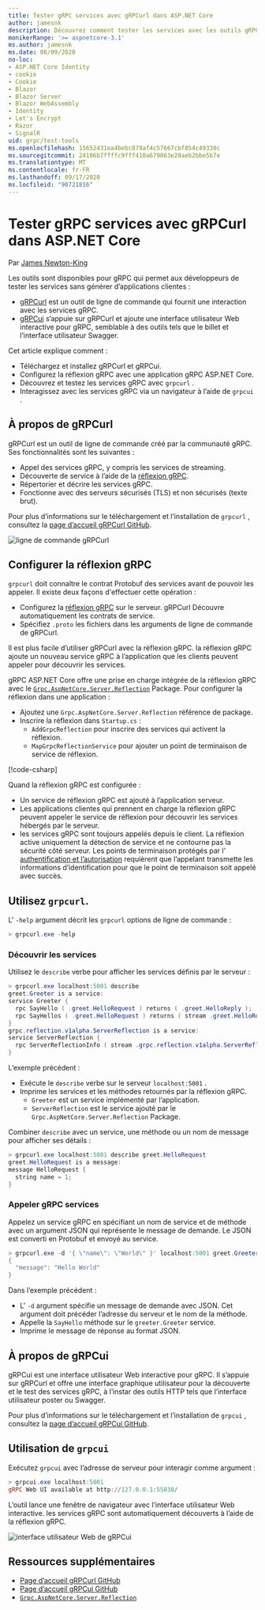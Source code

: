 ```yaml
---
title: Tester gRPC services avec gRPCurl dans ASP.NET Core
author: jamesnk
description: Découvrez comment tester les services avec les outils gRPC. gRPCurl un outil en ligne de commande pour interagir avec les services gRPC. gRPCui est une interface utilisateur Web interactive.
monikerRange: '>= aspnetcore-3.1'
ms.author: jamesnk
ms.date: 08/09/2020
no-loc:
- ASP.NET Core Identity
- cookie
- Cookie
- Blazor
- Blazor Server
- Blazor WebAssembly
- Identity
- Let's Encrypt
- Razor
- SignalR
uid: grpc/test-tools
ms.openlocfilehash: 15652431ea4bebc879af4c57667cbf854c49330c
ms.sourcegitcommit: 24106b7ffffc9fff410a679863e28aeb2bbe5b7e
ms.translationtype: MT
ms.contentlocale: fr-FR
ms.lasthandoff: 09/17/2020
ms.locfileid: "90721816"
---
```

# <a name="test-grpc-services-with-grpcurl-in-aspnet-core"></a>Tester gRPC services avec gRPCurl dans ASP.NET Core

Par [James Newton-King](https://twitter.com/jamesnk)

Les outils sont disponibles pour gRPC qui permet aux développeurs de tester les services sans générer d’applications clientes :

* [gRPCurl](https://github.com/fullstorydev/grpcurl) est un outil de ligne de commande qui fournit une interaction avec les services gRPC.
* [gRPCui](https://github.com/fullstorydev/grpcui) s’appuie sur gRPCurl et ajoute une interface utilisateur Web interactive pour gRPC, semblable à des outils tels que le billet et l’interface utilisateur Swagger.

Cet article explique comment :

* Téléchargez et installez gRPCurl et gRPCui.
* Configurez la réflexion gRPC avec une application gRPC ASP.NET Core.
* Découvrez et testez les services gRPC avec `grpcurl` .
* Interagissez avec les services gRPC via un navigateur à l’aide de `grpcui` .

## <a name="about-grpcurl"></a>À propos de gRPCurl

gRPCurl est un outil de ligne de commande créé par la communauté gRPC. Ses fonctionnalités sont les suivantes :

* Appel des services gRPC, y compris les services de streaming.
* Découverte de service à l’aide de la [réflexion gRPC](https://github.com/grpc/grpc/blob/master/doc/server-reflection.md).
* Répertorier et décrire les services gRPC.
* Fonctionne avec des serveurs sécurisés (TLS) et non sécurisés (texte brut).

Pour plus d’informations sur le téléchargement et l’installation de `grpcurl` , consultez la [page d’accueil gRPCurl GitHub](https://github.com/fullstorydev/grpcurl#installation).

![ligne de commande gRPCurl](~/grpc/test-tools/static/grpcurl.png)

## <a name="set-up-grpc-reflection"></a>Configurer la réflexion gRPC

`grpcurl` doit connaître le contrat Protobuf des services avant de pouvoir les appeler. Il existe deux façons d'effectuer cette opération :

* Configurez la [réflexion gRPC](https://github.com/grpc/grpc/blob/master/doc/server-reflection.md) sur le serveur. gRPCurl Découvre automatiquement les contrats de service.
* Spécifiez `.proto` les fichiers dans les arguments de ligne de commande de gRPCurl.

Il est plus facile d’utiliser gRPCurl avec la réflexion gRPC. la réflexion gRPC ajoute un nouveau service gRPC à l’application que les clients peuvent appeler pour découvrir les services.

gRPC ASP.NET Core offre une prise en charge intégrée de la réflexion gRPC avec le [`Grpc.AspNetCore.Server.Reflection`](https://www.nuget.org/packages/Grpc.AspNetCore.Server.Reflection) Package. Pour configurer la réflexion dans une application :

* Ajoutez une `Grpc.AspNetCore.Server.Reflection` référence de package.
* Inscrire la réflexion dans `Startup.cs` :
  * `AddGrpcReflection` pour inscrire des services qui activent la réflexion.
  * `MapGrpcReflectionService` pour ajouter un point de terminaison de service de réflexion.

[!code-csharp[](~/grpc/test-tools/Startup.cs?name=snippet_1&highlight=4,15-18)]

Quand la réflexion gRPC est configurée :

* Un service de réflexion gRPC est ajouté à l’application serveur.
* Les applications clientes qui prennent en charge la réflexion gRPC peuvent appeler le service de réflexion pour découvrir les services hébergés par le serveur.
* les services gRPC sont toujours appelés depuis le client. La réflexion active uniquement la détection de service et ne contourne pas la sécurité côté serveur. Les points de terminaison protégés par l' [authentification et l’autorisation](xref:grpc/authn-and-authz) requièrent que l’appelant transmette les informations d’identification pour que le point de terminaison soit appelé avec succès.

## <a name="use-grpcurl"></a>Utilisez `grpcurl`.

L' `-help` argument décrit les `grpcurl` options de ligne de commande :

```powershell
> grpcurl.exe -help
```

### <a name="discover-services"></a>Découvrir les services

Utilisez le `describe` verbe pour afficher les services définis par le serveur :

```powershell
> grpcurl.exe localhost:5001 describe
greet.Greeter is a service:
service Greeter {
  rpc SayHello ( .greet.HelloRequest ) returns ( .greet.HelloReply );
  rpc SayHellos ( .greet.HelloRequest ) returns ( stream .greet.HelloReply );
}
grpc.reflection.v1alpha.ServerReflection is a service:
service ServerReflection {
  rpc ServerReflectionInfo ( stream .grpc.reflection.v1alpha.ServerReflectionRequest ) returns ( stream .grpc.reflection.v1alpha.ServerReflectionResponse );
}
```

L’exemple précédent :

* Exécute le `describe` verbe sur le serveur `localhost:5001` .
* Imprime les services et les méthodes retournés par la réflexion gRPC.
  * `Greeter` est un service implémenté par l’application.
  * `ServerReflection` est le service ajouté par le `Grpc.AspNetCore.Server.Reflection` Package.

Combiner `describe` avec un service, une méthode ou un nom de message pour afficher ses détails :

```powershell
> grpcurl.exe localhost:5001 describe greet.HelloRequest
greet.HelloRequest is a message:
message HelloRequest {
  string name = 1;
}
```

### <a name="call-grpc-services"></a>Appeler gRPC services

Appelez un service gRPC en spécifiant un nom de service et de méthode avec un argument JSON qui représente le message de demande. Le JSON est converti en Protobuf et envoyé au service.

```powershell
> grpcurl.exe -d '{ \"name\": \"World\" }' localhost:5001 greet.Greeter/SayHello
{
  "message": "Hello World"
}
```

Dans l’exemple précédent :

* L' `-d` argument spécifie un message de demande avec JSON. Cet argument doit précéder l’adresse du serveur et le nom de la méthode.
* Appelle la `SayHello` méthode sur le `greeter.Greeter` service.
* Imprime le message de réponse au format JSON.

## <a name="about-grpcui"></a>À propos de gRPCui

gRPCui est une interface utilisateur Web interactive pour gRPC. Il s’appuie sur gRPCurl et offre une interface graphique utilisateur pour la découverte et le test des services gRPC, à l’instar des outils HTTP tels que l’interface utilisateur poster ou Swagger.

Pour plus d’informations sur le téléchargement et l’installation de `grpcui` , consultez la [page d’accueil gRPCui GitHub](https://github.com/fullstorydev/grpcui#installation).

## <a name="using-grpcui"></a>Utilisation de `grpcui`

Exécutez `grpcui` avec l’adresse de serveur pour interagir comme argument :

```powershell
> grpcui.exe localhost:5001
gRPC Web UI available at http://127.0.0.1:55038/
```

L’outil lance une fenêtre de navigateur avec l’interface utilisateur Web interactive. les services gRPC sont automatiquement découverts à l’aide de la réflexion gRPC.

![interface utilisateur Web de gRPCui](~/grpc/test-tools/static/grpcui.png)

## <a name="additional-resources"></a>Ressources supplémentaires

* [Page d’accueil gRPCurl GitHub](https://github.com/fullstorydev/grpcurl)
* [Page d’accueil gRPCui GitHub](https://github.com/fullstorydev/grpcui)
* [`Grpc.AspNetCore.Server.Reflection`](https://www.nuget.org/packages/Grpc.AspNetCore.Server.Reflection)
